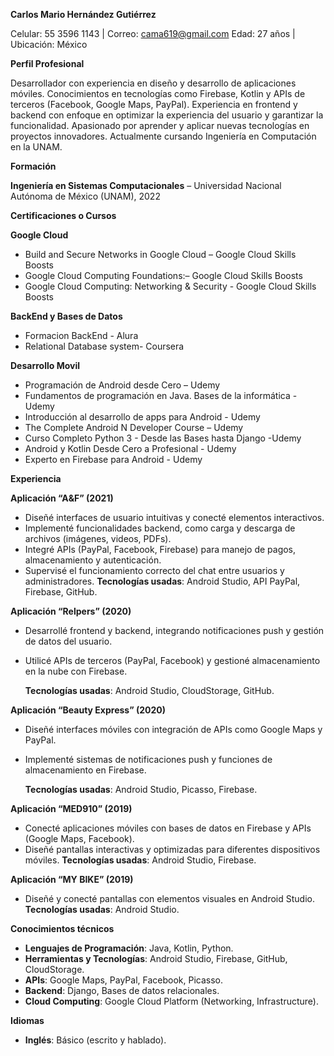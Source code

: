 ﻿**Carlos Mario Hernández Gutiérrez** 

Celular: 55 3596 1143 | Correo: cama619@gmail.com Edad: 27 años | Ubicación: México 

**Perfil Profesional** 

Desarrollador con experiencia en diseño y desarrollo de aplicaciones móviles. Conocimientos  en  tecnologías  como  Firebase,  Kotlin  y  APIs  de  terceros (Facebook,  Google  Maps,  PayPal).  Experiencia  en  frontend  y  backend  con enfoque en optimizar la experiencia del usuario y garantizar la funcionalidad. Apasionado  por  aprender  y  aplicar  nuevas  tecnologías  en  proyectos innovadores. Actualmente cursando Ingeniería en Computación en la UNAM. 

**Formación** 

**Ingeniería en Sistemas Computacionales** – Universidad Nacional Autónoma de México (UNAM), 2022 

**Certificaciones o Cursos**  

**Google Cloud** 

- Build and Secure Networks in Google Cloud – Google Cloud Skills Boosts 
- Google Cloud Computing Foundations:– Google Cloud Skills Boosts  
- Google Cloud Computing: Networking & Security - Google Cloud Skills Boosts 

**BackEnd y Bases de Datos** 

- Formacion BackEnd - Alura 
- Relational Database system- Coursera 

**Desarrollo Movil**  

- Programación de Android desde Cero – Udemy  
- Fundamentos de programación en Java. Bases de la informática - Udemy 
- Introducción al desarrollo de apps para Android - Udemy 
- The Complete Android N Developer Course – Udemy 
- Curso Completo Python 3 - Desde las Bases hasta Django  -Udemy 
- Android y Kotlin Desde Cero a Profesional - Udemy 
- Experto en Firebase para Android - Udemy  

**Experiencia**  

**Aplicación “A&F” (2021)** 

- Diseñé interfaces de usuario intuitivas y conecté elementos interactivos. 
- Implementé funcionalidades backend, como carga y descarga de archivos (imágenes, videos, PDFs). 
- Integré APIs (PayPal, Facebook, Firebase) para manejo de pagos, almacenamiento y autenticación. 
- Supervisé  el  funcionamiento  correcto  del  chat  entre  usuarios  y  administradores. **Tecnologías usadas**: Android Studio, API PayPal, Firebase, GitHub. 

**Aplicación “Relpers” (2020)** 

- Desarrollé frontend y backend, integrando notificaciones push y gestión de datos del usuario. 
- Utilicé APIs de terceros (PayPal, Facebook) y gestioné almacenamiento en la nube con Firebase. 

  **Tecnologías usadas**: Android Studio, CloudStorage, GitHub. 

**Aplicación “Beauty Express” (2020)** 

- Diseñé interfaces móviles con integración de APIs como Google Maps y PayPal. 
- Implementé  sistemas  de  notificaciones  push  y  funciones  de  almacenamiento  en Firebase. 

  **Tecnologías usadas**: Android Studio, Picasso, Firebase. 

**Aplicación “MED910” (2019)** 

- Conecté aplicaciones móviles con bases de datos en Firebase y APIs (Google Maps, Facebook). 
- Diseñé  pantallas  interactivas  y  optimizadas  para  diferentes  dispositivos  móviles. **Tecnologías usadas**: Android Studio, Firebase. 

**Aplicación “MY BIKE” (2019)** 

- Diseñé  y  conecté  pantallas  con  elementos  visuales  en  Android  Studio. **Tecnologías usadas**: Android Studio. 

**Conocimientos técnicos** 

- **Lenguajes de Programación**: Java, Kotlin, Python. 
- **Herramientas y Tecnologías**: Android Studio, Firebase, GitHub, CloudStorage. 
- **APIs**: Google Maps, PayPal, Facebook, Picasso. 
- **Backend**: Django, Bases de datos relacionales. 
- **Cloud Computing**: Google Cloud Platform (Networking, Infrastructure). 

**Idiomas** 

- **Inglés**: Básico (escrito y hablado). 